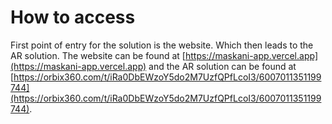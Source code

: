 # How to access

First point of entry for the solution is the website. Which then leads to the AR solution.
The website can be found at [https://maskani-app.vercel.app](https://maskani-app.vercel.app) and the AR solution can be found at [https://orbix360.com/t/iRa0DbEWzoY5do2M7UzfQPfLcoI3/6007011351199744](https://orbix360.com/t/iRa0DbEWzoY5do2M7UzfQPfLcoI3/6007011351199744).
